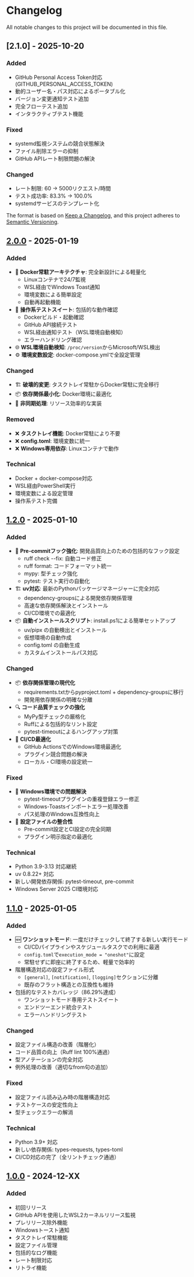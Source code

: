 # Changelog

All notable changes to this project will be documented in this file.

## [2.1.0] - 2025-10-20

### Added
- GitHub Personal Access Token対応 (GITHUB_PERSONAL_ACCESS_TOKEN)
- 動的ユーザー名・パス対応によるポータブル化
- バージョン変更通知テスト追加
- 完全フローテスト追加
- インタラクティブテスト機能

### Fixed
- systemd監視システムの競合状態解決
- ファイル削除エラーの抑制
- GitHub APIレート制限問題の解決

### Changed
- レート制限: 60 → 5000リクエスト/時間
- テスト成功率: 83.3% → 100.0%
- systemdサービスのテンプレート化

The format is based on [Keep a Changelog](https://keepachangelog.com/en/1.0.0/),
and this project adheres to [Semantic Versioning](https://semver.org/spec/v2.0.0.html).

## [2.0.0] - 2025-01-19

### Added
- 🐳 **Docker常駐アーキテクチャ**: 完全新設計による軽量化
  - Linuxコンテナで24/7監視
  - WSL経由でWindows Toast通知
  - 環境変数による簡単設定
  - 自動再起動機能
- 🔧 **操作系テストスイート**: 包括的な動作確認
  - Dockerビルド・起動確認
  - GitHub API接続テスト
  - WSL経由通知テスト（WSL環境自動検知）
  - エラーハンドリング確認
- 🌐 **WSL環境自動検知**: `/proc/version`からMicrosoft/WSL検出
- ⚙️ **環境変数設定**: docker-compose.ymlで全設定管理

### Changed
- 🏗️ **破壊的変更**: タスクトレイ常駐からDocker常駐に完全移行
- 📦 **依存関係最小化**: Docker環境に最適化
- 🔄 **非同期処理**: リソース効率的な実装

### Removed
- ❌ **タスクトレイ機能**: Docker常駐により不要
- ❌ **config.toml**: 環境変数に統一
- ❌ **Windows専用依存**: Linuxコンテナで動作

### Technical
- Docker + docker-compose対応
- WSL経由PowerShell実行
- 環境変数による設定管理
- 操作系テスト完備

## [1.2.0] - 2025-01-10

### Added
- 🔧 **Pre-commitフック強化**: 開発品質向上のための包括的なフック設定
  - ruff check --fix: 自動コード修正
  - ruff format: コードフォーマット統一
  - mypy: 型チェック強化
  - pytest: テスト実行の自動化
- 🏗️ **uv対応**: 最新のPythonパッケージマネージャーに完全対応
  - dependency-groupsによる開発依存関係管理
  - 高速な依存関係解決とインストール
  - CI/CD環境での最適化
- 📦 **自動インストールスクリプト**: install.ps1による簡単セットアップ
  - uv/pipx の自動検出とインストール
  - 仮想環境の自動作成
  - config.toml の自動生成
  - カスタムインストールパス対応

### Changed
- 📦 **依存関係管理の現代化**
  - requirements.txtからpyproject.toml + dependency-groupsに移行
  - 開発用依存関係の明確な分離
- 🔍 **コード品質チェックの強化**
  - MyPy型チェックの厳格化
  - Ruffによる包括的なリント設定
  - pytest-timeoutによるハングアップ対策
- 🚀 **CI/CD最適化**
  - GitHub ActionsでのWindows環境最適化
  - プラグイン競合問題の解決
  - ローカル・CI環境の設定統一

### Fixed
- 🐛 **Windows環境での問題解決**
  - pytest-timeoutプラグインの重複登録エラー修正
  - Windows-Toastsインポートエラー処理改善
  - パス処理のWindows互換性向上
- 🔧 **設定ファイルの整合性**
  - Pre-commit設定とCI設定の完全同期
  - プラグイン明示指定の最適化

### Technical
- Python 3.9-3.13 対応継続
- uv 0.8.22+ 対応
- 新しい開発依存関係: pytest-timeout, pre-commit
- Windows Server 2025 CI環境対応

## [1.1.0] - 2025-01-05

### Added
- 🆕 **ワンショットモード**: 一度だけチェックして終了する新しい実行モード
  - CI/CDパイプラインやスケジュールタスクでの利用に最適
  - `config.toml`で`execution_mode = "oneshot"`に設定
  - 常駐せずに即座に終了するため、軽量で効率的
- 階層構造対応の設定ファイル形式
  - `[general]`, `[notification]`, `[logging]`セクションに分離
  - 既存のフラット構造との互換性も維持
- 包括的なテストカバレッジ（86.29%達成）
  - ワンショットモード専用テストスイート
  - エンドツーエンド統合テスト
  - エラーハンドリングテスト

### Changed
- 設定ファイル構造の改善（階層化）
- コード品質の向上（Ruff lint 100%通過）
- 型アノテーションの完全対応
- 例外処理の改善（適切なfrom句の追加）

### Fixed
- 設定ファイル読み込み時の階層構造対応
- テストケースの安定性向上
- 型チェックエラーの解消

### Technical
- Python 3.9+ 対応
- 新しい依存関係: types-requests, types-toml
- CI/CD対応の完了（全リントチェック通過）

## [1.0.0] - 2024-12-XX

### Added
- 初回リリース
- GitHub APIを使用したWSL2カーネルリリース監視
- プレリリース除外機能
- Windowsトースト通知
- タスクトレイ常駐機能
- 設定ファイル管理
- 包括的なログ機能
- レート制限対応
- リトライ機能

[2.0.0]: https://github.com/scottlz0310/WSL-kernel-watcher/compare/v1.2.0...v2.0.0
[1.2.0]: https://github.com/scottlz0310/WSL-kernel-watcher/compare/v1.1.0...v1.2.0
[1.1.0]: https://github.com/scottlz0310/WSL-kernel-watcher/compare/v1.0.0...v1.1.0
[1.0.0]: https://github.com/scottlz0310/WSL-kernel-watcher/releases/tag/v1.0.0